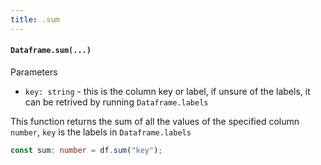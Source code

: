 ```yaml
---
title: .sum
---
```


#### `Dataframe.sum(...)`
Parameters

- `key: string` - this is the column key or label, if unsure of the labels, it can be retrived by running `Dataframe.labels`

This function returns the sum of all the values of the specified column `number`, `key` is the labels in `Dataframe.labels`

```typescript
const sum: number = df.sum("key");
```
